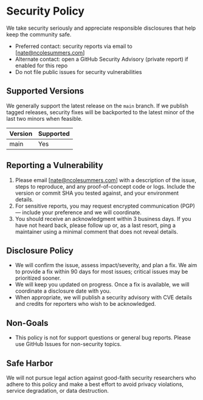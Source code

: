 # Security Policy

We take security seriously and appreciate responsible disclosures that help keep
the community safe.

- Preferred contact: security reports via email to [nate@ncolesummers.com]
- Alternate contact: open a GitHub Security Advisory (private report) if enabled
  for this repo
- Do not file public issues for security vulnerabilities

## Supported Versions

We generally support the latest release on the `main` branch. If we publish
tagged releases, security fixes will be backported to the latest minor of the
last two minors when feasible.

| Version | Supported |
| ------- | --------- |
| main    | Yes       |

## Reporting a Vulnerability

1. Please email [nate@ncolesummers.com] with a description of the issue, steps
   to reproduce, and any proof-of-concept code or logs. Include the version or
   commit SHA you tested against, and your environment details.
2. For sensitive reports, you may request encrypted communication (PGP) —
   include your preference and we will coordinate.
3. You should receive an acknowledgment within 3 business days. If you have not
   heard back, please follow up or, as a last resort, ping a maintainer using a
   minimal comment that does not reveal details.

## Disclosure Policy

- We will confirm the issue, assess impact/severity, and plan a fix. We aim to
  provide a fix within 90 days for most issues; critical issues may be
  prioritized sooner.
- We will keep you updated on progress. Once a fix is available, we will
  coordinate a disclosure date with you.
- When appropriate, we will publish a security advisory with CVE details and
  credits for reporters who wish to be acknowledged.

## Non-Goals

- This policy is not for support questions or general bug reports. Please use
  GitHub Issues for non-security topics.

## Safe Harbor

We will not pursue legal action against good-faith security researchers who
adhere to this policy and make a best effort to avoid privacy violations,
service degradation, or data destruction.
